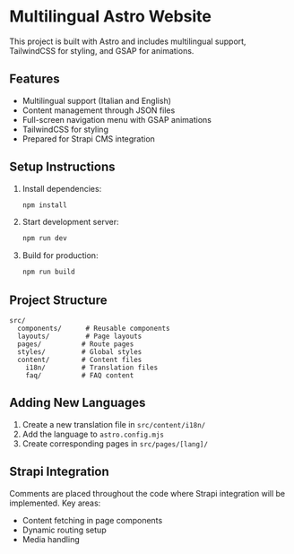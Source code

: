 # Multilingual Astro Website

This project is built with Astro and includes multilingual support, TailwindCSS for styling, and GSAP for animations.

## Features

- Multilingual support (Italian and English)
- Content management through JSON files
- Full-screen navigation menu with GSAP animations
- TailwindCSS for styling
- Prepared for Strapi CMS integration

## Setup Instructions

1. Install dependencies:
   ```bash
   npm install
   ```

2. Start development server:
   ```bash
   npm run dev
   ```

3. Build for production:
   ```bash
   npm run build
   ```

## Project Structure

```
src/
  components/      # Reusable components
  layouts/         # Page layouts
  pages/          # Route pages
  styles/         # Global styles
  content/        # Content files
    i18n/         # Translation files
    faq/          # FAQ content
```

## Adding New Languages

1. Create a new translation file in `src/content/i18n/`
2. Add the language to `astro.config.mjs`
3. Create corresponding pages in `src/pages/[lang]/`

## Strapi Integration

Comments are placed throughout the code where Strapi integration will be implemented. Key areas:

- Content fetching in page components
- Dynamic routing setup
- Media handling